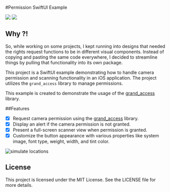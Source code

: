 #Permission SwiftUI Example

[![](https://img.shields.io/endpoint?url=https%3A%2F%2Fswiftpackageindex.com%2Fapi%2Fpackages%2FThe-Igor%2Fgrand-access%2Fbadge%3Ftype%3Dswift-versions)](https://swiftpackageindex.com/The-Igor/grand-access) [![](https://img.shields.io/endpoint?url=https%3A%2F%2Fswiftpackageindex.com%2Fapi%2Fpackages%2FThe-Igor%2Fgrand-access%2Fbadge%3Ftype%3Dplatforms)](https://swiftpackageindex.com/The-Igor/grand-access)

## Why ?!
So, while working on some projects, I kept running into designs that needed the rights request functions to be in different visual components. Instead of copying and pasting the same code everywhere, I decided to streamline things by pulling that functionality into its own package.

This project is a SwiftUI example demonstrating how to handle camera permission and scanning functionality in an iOS application. The project utilizes the `grand_access` library to manage permissions.

This example is created to demonstrate the usage of the [grand_access](https://github.com/The-Igor/grand-access) library.

##Features

- [x] Request camera permission using the [grand_access](https://github.com/The-Igor/grand-access) library.
- [x] Display an alert if the camera permission is not granted.
- [x] Present a full-screen scanner view when permission is granted.
- [x] Customize the button appearance with various properties like system image, font type, weight, width, and tint color.

 ![simulate locations](https://github.com/The-Igor/grand-access/blob/main/img/grand_access.gif)

## License

This project is licensed under the MIT License. See the LICENSE file for more details.

